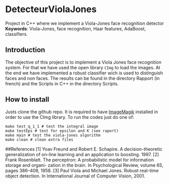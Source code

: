# DetecteurViolaJones
Project in C++ where we implement a Viola-Jones face recognition detector
**Keywords**: Viola-Jones, face recognition, Haar features, AdaBoost, classifiers.

## Introduction
The objective of this project is to implement a Viola Jones face recognition system.
For that we have used the open library `CImg` to load the images. At the end we have implemented a 
robust classifier wich is used to distinguish faces and non faces. The results can be found in the directory Rapport (in french)
and the Scripts in C++ in the directory Scripts.

## How to install
Justs clone the github repo. It is required to have [ImageMagik](http://www.imagemagick.org/script/install-source.php) 
installed in order to use the CImg library. To run the codes just do one of:

	make test_q_1_1 # test the integral image
	make testEps # test for epsilon and K (see raport)
	make main # test the viola-jones algorithm
	make clean # clean extra files
##References
[1] Yoav Freund and Robert E. Schapire. A decision-theoretic generalization of on-line learning and an application to boosting. 1997.
[2] Frank Rosenblatt. The perceptron: A probabilistic model for information storage and organi- zation in the brain. In Psychological Review, volume 65, pages 386–408, 1958.
[3] Paul Viola and Michael Jones. Robust real-time object detection. In International Journal of Computer Vision, 2001.